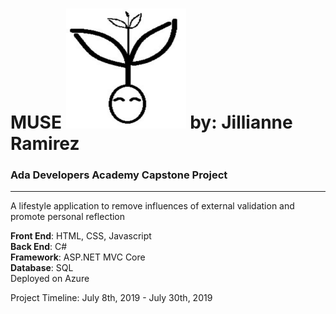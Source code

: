 # MUSE ![Muse Logo](Muse/wwwroot/favicon_io/android-chrome-192x192.png)  by: Jillianne Ramirez
### Ada Developers Academy Capstone Project

<hr />

<p>A lifestyle application to remove influences of external validation and promote personal reflection</p>

<p><b>Front End</b>: HTML, CSS, Javascript<br>
  <b>Back End</b>: C#<br>
  <b>Framework</b>: ASP.NET MVC Core<br>
  <b>Database</b>: SQL<br>
Deployed on Azure<p>
  
<p>Project Timeline: July 8th, 2019 - July 30th, 2019</p>

